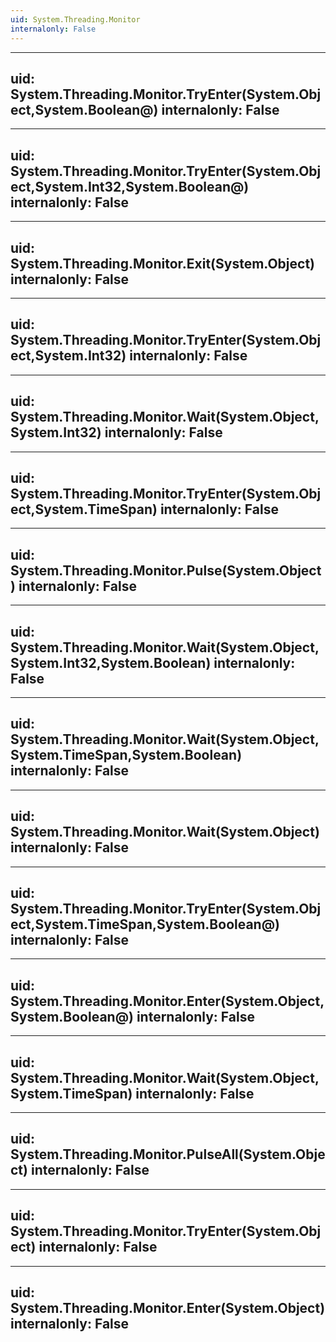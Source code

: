 ```yaml
---
uid: System.Threading.Monitor
internalonly: False
---
```


---
uid: System.Threading.Monitor.TryEnter(System.Object,System.Boolean@)
internalonly: False
---

---
uid: System.Threading.Monitor.TryEnter(System.Object,System.Int32,System.Boolean@)
internalonly: False
---

---
uid: System.Threading.Monitor.Exit(System.Object)
internalonly: False
---

---
uid: System.Threading.Monitor.TryEnter(System.Object,System.Int32)
internalonly: False
---

---
uid: System.Threading.Monitor.Wait(System.Object,System.Int32)
internalonly: False
---

---
uid: System.Threading.Monitor.TryEnter(System.Object,System.TimeSpan)
internalonly: False
---

---
uid: System.Threading.Monitor.Pulse(System.Object)
internalonly: False
---

---
uid: System.Threading.Monitor.Wait(System.Object,System.Int32,System.Boolean)
internalonly: False
---

---
uid: System.Threading.Monitor.Wait(System.Object,System.TimeSpan,System.Boolean)
internalonly: False
---

---
uid: System.Threading.Monitor.Wait(System.Object)
internalonly: False
---

---
uid: System.Threading.Monitor.TryEnter(System.Object,System.TimeSpan,System.Boolean@)
internalonly: False
---

---
uid: System.Threading.Monitor.Enter(System.Object,System.Boolean@)
internalonly: False
---

---
uid: System.Threading.Monitor.Wait(System.Object,System.TimeSpan)
internalonly: False
---

---
uid: System.Threading.Monitor.PulseAll(System.Object)
internalonly: False
---

---
uid: System.Threading.Monitor.TryEnter(System.Object)
internalonly: False
---

---
uid: System.Threading.Monitor.Enter(System.Object)
internalonly: False
---
